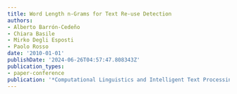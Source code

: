 ```yaml
---
title: Word Length n-Grams for Text Re-use Detection
authors:
- Alberto Barrón-Cedeño
- Chiara Basile
- Mirko Degli Esposti
- Paolo Rosso
date: '2010-01-01'
publishDate: '2024-06-26T04:57:47.808343Z'
publication_types:
- paper-conference
publication: '*Computational Linguistics and Intelligent Text Processing*'
---
```


